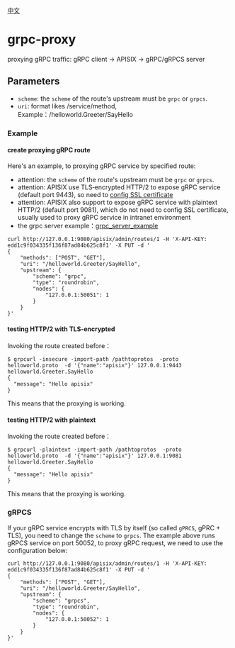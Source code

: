 <!--
#
# Licensed to the Apache Software Foundation (ASF) under one or more
# contributor license agreements.  See the NOTICE file distributed with
# this work for additional information regarding copyright ownership.
# The ASF licenses this file to You under the Apache License, Version 2.0
# (the "License"); you may not use this file except in compliance with
# the License.  You may obtain a copy of the License at
#
#     http://www.apache.org/licenses/LICENSE-2.0
#
# Unless required by applicable law or agreed to in writing, software
# distributed under the License is distributed on an "AS IS" BASIS,
# WITHOUT WARRANTIES OR CONDITIONS OF ANY KIND, either express or implied.
# See the License for the specific language governing permissions and
# limitations under the License.
#
-->

[中文](zh-cn/grpc-proxy.md)

# grpc-proxy

proxying gRPC traffic:
gRPC client -> APISIX -> gRPC/gRPCS server

## Parameters

* `scheme`: the `scheme` of the route's upstream must be `grpc` or `grpcs`.
* `uri`: format likes /service/method, Example：/helloworld.Greeter/SayHello

### Example

#### create proxying gRPC route

Here's an example, to proxying gRPC service by specified route:

* attention: the `scheme` of the route's upstream must be `grpc` or `grpcs`.
* attention: APISIX use TLS‑encrypted HTTP/2 to expose gRPC service (default port 9443), so need to [config SSL certificate](https.md)
* attention: APISIX also support to expose gRPC service with plaintext HTTP/2 (default port 9081), which do not need to config SSL certificate, usually used to proxy gRPC service in intranet environment
* the grpc server example：[grpc_server_example](https://github.com/iresty/grpc_server_example)

```shell
curl http://127.0.0.1:9080/apisix/admin/routes/1 -H 'X-API-KEY: edd1c9f034335f136f87ad84b625c8f1' -X PUT -d '
{
    "methods": ["POST", "GET"],
    "uri": "/helloworld.Greeter/SayHello",
    "upstream": {
        "scheme": "grpc",
        "type": "roundrobin",
        "nodes": {
            "127.0.0.1:50051": 1
        }
    }
}'
```

#### testing HTTP/2 with TLS‑encrypted

Invoking the route created before：

```shell
$ grpcurl -insecure -import-path /pathtoprotos  -proto helloworld.proto  -d '{"name":"apisix"}' 127.0.0.1:9443 helloworld.Greeter.SayHello
{
  "message": "Hello apisix"
}
```

This means that the proxying is working.

#### testing HTTP/2 with plaintext

Invoking the route created before：

```shell
$ grpcurl -plaintext -import-path /pathtoprotos  -proto helloworld.proto  -d '{"name":"apisix"}' 127.0.0.1:9081 helloworld.Greeter.SayHello
{
  "message": "Hello apisix"
}
```

This means that the proxying is working.

### gRPCS

If your gRPC service encrypts with TLS by itself (so called `gPRCS`, gPRC + TLS), you need to change the `scheme` to `grpcs`. The example above runs gRPCS service on port 50052, to proxy gRPC request, we need to use the configuration below:

```shell
curl http://127.0.0.1:9080/apisix/admin/routes/1 -H 'X-API-KEY: edd1c9f034335f136f87ad84b625c8f1' -X PUT -d '
{
    "methods": ["POST", "GET"],
    "uri": "/helloworld.Greeter/SayHello",
    "upstream": {
        "scheme": "grpcs",
        "type": "roundrobin",
        "nodes": {
            "127.0.0.1:50052": 1
        }
    }
}'
```
